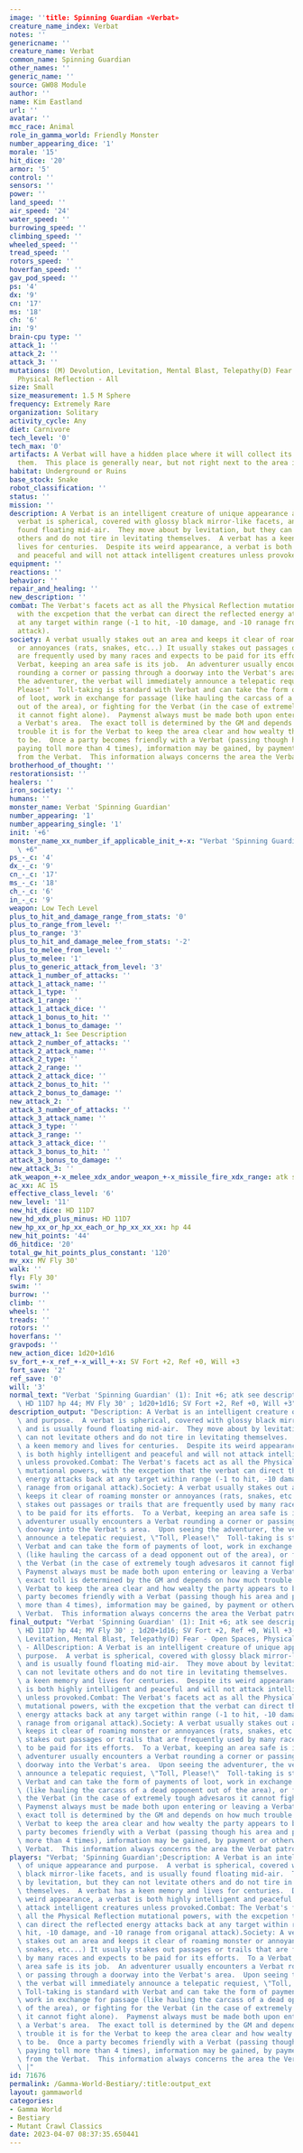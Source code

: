 ```yaml
---
image: ''title: Spinning Guardian «Verbat»
creature_name_index: Verbat
notes: ''
genericname: ''
creature_name: Verbat
common_name: Spinning Guardian
other_names: ''
generic_name: ''
source: GW08 Module
author: ''
name: Kim Eastland
url: ''
avatar: ''
mcc_race: Animal
role_in_gamma_world: Friendly Monster
number_appearing_dice: '1'
morale: '15'
hit_dice: '20'
armor: '5'
control: ''
sensors: ''
power: ''
land_speed: ''
air_speed: '24'
water_speed: ''
burrowing_speed: ''
climbing_speed: ''
wheeled_speed: ''
tread_speed: ''
rotors_speed: ''
hoverfan_speed: ''
gav_pod_speed: ''
ps: '4'
dx: '9'
cn: '17'
ms: '18'
ch: '6'
in: '9'
brain-cpu type: ''
attack_1: ''
attack_2: ''
attack_3: ''
mutations: (M) Devolution, Levitation, Mental Blast, Telepathy(D) Fear - Open Spaces,
  Physical Reflection - All
size: Small
size_measurement: 1.5 M Sphere
frequency: Extremely Rare
organization: Solitary
activity_cycle: Any
diet: Carnivore
tech_level: '0'
tech_max: '0'
artifacts: A Verbat will have a hidden place where it will collect its tolls and hoard
  them.  This place is generally near, but not right next to the area it patrols.
habitat: Underground or Ruins
base_stock: Snake
robot_classification: ''
status: ''
mission: ''
description: A Verbat is an intelligent creature of unique appearance and purpose.  A
  verbat is spherical, covered with glossy black mirror-like facets, and is usually
  found floating mid-air.  They move about by levitation, but they can not levitate
  others and do not tire in levitating themselves.  A verbat has a keen memory and
  lives for centuries.  Despite its weird appearance, a verbat is both highly intelligent
  and peaceful and will not attack intelligent creatures unless provoked.
equipment: ''
reactions: ''
behavior: ''
repair_and_healing: ''
new_description: ''
combat: The Verbat's facets act as all the Physical Reflection mutational powers,
  with the excpetion that the verbat can direct the reflected energy attacks back
  at any target within range (-1 to hit, -10 damage, and -10 ranage from origanal
  attack).
society: A verbat usually stakes out an area and keeps it clear of roaming monster
  or annoyances (rats, snakes, etc...) It usually stakes out passages or trails that
  are frequently used by many races and expects to be paid for its efforts.  To a
  Verbat, keeping an area safe is its job.  An adventurer usually encounters a Verbat
  rounding a corner or passing through a doorway into the Verbat's area.  Upon seeing
  the adventurer, the verbat will immediately announce a telepatic requiest, "Toll,
  Please!"  Toll-taking is standard with Verbat and can take the form of payments
  of loot, work in exchange for passage (like hauling the carcass of a dead opponent
  out of the area), or fighting for the Verbat (in the case of extremely tough advesaros
  it cannot fight alone).  Paymenst always must be made both upon entering or leaving
  a Verbat's area.  The exact toll is determined by the GM and depends on how much
  trouble it is for the Verbat to keep the area clear and how wealty the party appears
  to be.  Once a party becomes friendly with a Verbat (passing though his area and
  paying toll more than 4 times), imformation may be gained, by payment or otherwise,
  from the Verbat.  This information always concerns the area the Verbat patrolls.
brotherhood_of_thought: ''
restorationsist: ''
healers: ''
iron_society: ''
humans: ''
monster_name: Verbat 'Spinning Guardian'
number_appearing: '1'
number_appearing_single: '1'
init: '+6'
monster_name_xx_number_if_applicable_init_+-x: "Verbat 'Spinning Guardian' (1): Init\
  \ +6"
ps_-_c: '4'
dx_-_c: '9'
cn_-_c: '17'
ms_-_c: '18'
ch_-_c: '6'
in_-_c: '9'
weapon: Low Tech Level
plus_to_hit_and_damage_range_from_stats: '0'
plus_to_range_from_level: ''
plus_to_range: '3'
plus_to_hit_and_damage_melee_from_stats: '-2'
plus_to_melee_from_level: ''
plus_to_melee: '1'
plus_to_generic_attack_from_level: '3'
attack_1_number_of_attacks: ''
attack_1_attack_name: ''
attack_1_type: ''
attack_1_range: ''
attack_1_attack_dice: ''
attack_1_bonus_to_hit: ''
attack_1_bonus_to_damage: ''
new_attack_1: See Description
attack_2_number_of_attacks: ''
attack_2_attack_name: ''
attack_2_type: ''
attack_2_range: ''
attack_2_attack_dice: ''
attack_2_bonus_to_hit: ''
attack_2_bonus_to_damage: ''
new_attack_2: ''
attack_3_number_of_attacks: ''
attack_3_attack_name: ''
attack_3_type: ''
attack_3_range: ''
attack_3_attack_dice: ''
attack_3_bonus_to_hit: ''
attack_3_bonus_to_damage: ''
new_attack_3: ''
atk_weapon_+-x_melee_xdx_andor_weapon_+-x_missile_fire_xdx_range: atk see description
ac_xx: AC 15
effective_class_level: '6'
new_level: '11'
new_hit_dice: HD 11D7
new_hd_xdx_plus_minus: HD 11D7
new_hp_xx_or_hp_xx_each_or_hp_xx_xx_xx: hp 44
new_hit_points: '44'
d6_hitdice: '20'
total_gw_hit_points_plus_constant: '120'
mv_xx: MV Fly 30'
walk: ''
fly: Fly 30'
swim: ''
burrow: ''
climb: ''
wheels: ''
treads: ''
rotors: ''
hoverfans: ''
gravpods: ''
new_action_dice: 1d20+1d16
sv_fort_+-x_ref_+-x_will_+-x: SV Fort +2, Ref +0, Will +3
fort_save: '2'
ref_save: '0'
will: '3'
normal_text: "Verbat 'Spinning Guardian' (1): Init +6; atk see description; AC 15;\
  \ HD 11D7 hp 44; MV Fly 30' ; 1d20+1d16; SV Fort +2, Ref +0, Will +3"
description_output: "Description: A Verbat is an intelligent creature of unique appearance\
  \ and purpose.  A verbat is spherical, covered with glossy black mirror-like facets,\
  \ and is usually found floating mid-air.  They move about by levitation, but they\
  \ can not levitate others and do not tire in levitating themselves.  A verbat has\
  \ a keen memory and lives for centuries.  Despite its weird appearance, a verbat\
  \ is both highly intelligent and peaceful and will not attack intelligent creatures\
  \ unless provoked.Combat: The Verbat's facets act as all the Physical Reflection\
  \ mutational powers, with the excpetion that the verbat can direct the reflected\
  \ energy attacks back at any target within range (-1 to hit, -10 damage, and -10\
  \ ranage from origanal attack).Society: A verbat usually stakes out an area and\
  \ keeps it clear of roaming monster or annoyances (rats, snakes, etc...) It usually\
  \ stakes out passages or trails that are frequently used by many races and expects\
  \ to be paid for its efforts.  To a Verbat, keeping an area safe is its job.  An\
  \ adventurer usually encounters a Verbat rounding a corner or passing through a\
  \ doorway into the Verbat's area.  Upon seeing the adventurer, the verbat will immediately\
  \ announce a telepatic requiest, \"Toll, Please!\"  Toll-taking is standard with\
  \ Verbat and can take the form of payments of loot, work in exchange for passage\
  \ (like hauling the carcass of a dead opponent out of the area), or fighting for\
  \ the Verbat (in the case of extremely tough advesaros it cannot fight alone). \
  \ Paymenst always must be made both upon entering or leaving a Verbat's area.  The\
  \ exact toll is determined by the GM and depends on how much trouble it is for the\
  \ Verbat to keep the area clear and how wealty the party appears to be.  Once a\
  \ party becomes friendly with a Verbat (passing though his area and paying toll\
  \ more than 4 times), imformation may be gained, by payment or otherwise, from the\
  \ Verbat.  This information always concerns the area the Verbat patrolls."
final_output: "Verbat 'Spinning Guardian' (1): Init +6; atk see description; AC 15;\
  \ HD 11D7 hp 44; MV Fly 30' ; 1d20+1d16; SV Fort +2, Ref +0, Will +3(M) Devolution,\
  \ Levitation, Mental Blast, Telepathy(D) Fear - Open Spaces, Physical Reflection\
  \ - AllDescription: A Verbat is an intelligent creature of unique appearance and\
  \ purpose.  A verbat is spherical, covered with glossy black mirror-like facets,\
  \ and is usually found floating mid-air.  They move about by levitation, but they\
  \ can not levitate others and do not tire in levitating themselves.  A verbat has\
  \ a keen memory and lives for centuries.  Despite its weird appearance, a verbat\
  \ is both highly intelligent and peaceful and will not attack intelligent creatures\
  \ unless provoked.Combat: The Verbat's facets act as all the Physical Reflection\
  \ mutational powers, with the excpetion that the verbat can direct the reflected\
  \ energy attacks back at any target within range (-1 to hit, -10 damage, and -10\
  \ ranage from origanal attack).Society: A verbat usually stakes out an area and\
  \ keeps it clear of roaming monster or annoyances (rats, snakes, etc...) It usually\
  \ stakes out passages or trails that are frequently used by many races and expects\
  \ to be paid for its efforts.  To a Verbat, keeping an area safe is its job.  An\
  \ adventurer usually encounters a Verbat rounding a corner or passing through a\
  \ doorway into the Verbat's area.  Upon seeing the adventurer, the verbat will immediately\
  \ announce a telepatic requiest, \"Toll, Please!\"  Toll-taking is standard with\
  \ Verbat and can take the form of payments of loot, work in exchange for passage\
  \ (like hauling the carcass of a dead opponent out of the area), or fighting for\
  \ the Verbat (in the case of extremely tough advesaros it cannot fight alone). \
  \ Paymenst always must be made both upon entering or leaving a Verbat's area.  The\
  \ exact toll is determined by the GM and depends on how much trouble it is for the\
  \ Verbat to keep the area clear and how wealty the party appears to be.  Once a\
  \ party becomes friendly with a Verbat (passing though his area and paying toll\
  \ more than 4 times), imformation may be gained, by payment or otherwise, from the\
  \ Verbat.  This information always concerns the area the Verbat patrolls."
players: "Verbat; 'Spinning Guardian';Description: A Verbat is an intelligent creature\
  \ of unique appearance and purpose.  A verbat is spherical, covered with glossy\
  \ black mirror-like facets, and is usually found floating mid-air.  They move about\
  \ by levitation, but they can not levitate others and do not tire in levitating\
  \ themselves.  A verbat has a keen memory and lives for centuries.  Despite its\
  \ weird appearance, a verbat is both highly intelligent and peaceful and will not\
  \ attack intelligent creatures unless provoked.Combat: The Verbat's facets act as\
  \ all the Physical Reflection mutational powers, with the excpetion that the verbat\
  \ can direct the reflected energy attacks back at any target within range (-1 to\
  \ hit, -10 damage, and -10 ranage from origanal attack).Society: A verbat usually\
  \ stakes out an area and keeps it clear of roaming monster or annoyances (rats,\
  \ snakes, etc...) It usually stakes out passages or trails that are frequently used\
  \ by many races and expects to be paid for its efforts.  To a Verbat, keeping an\
  \ area safe is its job.  An adventurer usually encounters a Verbat rounding a corner\
  \ or passing through a doorway into the Verbat's area.  Upon seeing the adventurer,\
  \ the verbat will immediately announce a telepatic requiest, \"Toll, Please!\" \
  \ Toll-taking is standard with Verbat and can take the form of payments of loot,\
  \ work in exchange for passage (like hauling the carcass of a dead opponent out\
  \ of the area), or fighting for the Verbat (in the case of extremely tough advesaros\
  \ it cannot fight alone).  Paymenst always must be made both upon entering or leaving\
  \ a Verbat's area.  The exact toll is determined by the GM and depends on how much\
  \ trouble it is for the Verbat to keep the area clear and how wealty the party appears\
  \ to be.  Once a party becomes friendly with a Verbat (passing though his area and\
  \ paying toll more than 4 times), imformation may be gained, by payment or otherwise,\
  \ from the Verbat.  This information always concerns the area the Verbat patrolls.\
  \ |"
id: 71676
permalink: /Gamma-World-Bestiary/:title:output_ext
layout: gammaworld
categories:
- Gamma World
- Bestiary
- Mutant Crawl Classics
date: 2023-04-07 08:37:35.650441
---
```

